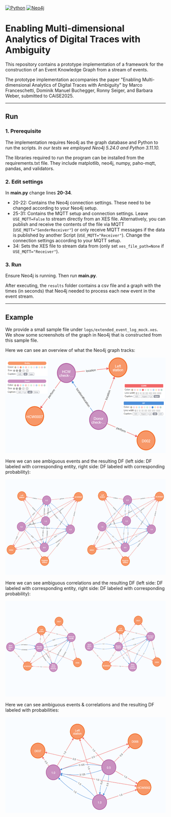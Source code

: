[![Python](https://img.shields.io/badge/python-3.11.10-blue?logo=python&logoColor=FED643)](https://www.python.org)
[![Neo4j](https://img.shields.io/badge/Neo4j-5.24.0-blue?logo=Neo4j&logoColor=#4581C3)](https://neo4j.com/)


# Enabling Multi-dimensional Analytics of Digital Traces with Ambiguity

This repository contains a prototype implementation of a framework for the construction of an Event Knowledge Graph from a stream of events.

The prototype implementation accompanies the paper "Enabling Multi-dimensional Analytics of Digital Traces with Ambiguity" by Marco Franceschetti, Dominik Manuel Buchegger, Ronny Seiger, and Barbara Weber, submitted to CAiSE2025.

---

## Run

### 1. Prerequisite

The implementation requires Neo4j as the graph database and Python to run the scripts. *In our tests we employed Neo4j 5.24.0 and Python 3.11.10.*

The libraries required to run the program can be installed from the requirements.txt file. They include matplotlib, neo4j, numpy, paho-mqtt, pandas, and validators.


### 2. Edit settings

In **main.py** change lines **20-34**.

- 20-22: Contains the Neo4j connection settings. These need to be changed according to your Neo4j setup.
- 25-31: Contains the MQTT setup and connection settings. Leave ```USE_MQTT=False``` to stream directly from an XES file. Alternatively, you can publish and receive the contents of the file via MQTT (```USE_MQTT="SenderReceiver"```) or only receive MQTT messages if the data is published by another Script (```USE_MQTT="Receiver"```). Change the connection settings according to your MQTT setup.
- 34:    Sets the XES file to stream data from (only set ```xes_file_path=None``` if ```USE_MQTT="Receiver"```).


### 3. Run

Ensure Neo4j is running. Then run **main.py**.

After executing, the ```results``` folder contains a csv file and a graph with the times (in seconds) that Neo4j needed to process each new event in the event stream.

---

## Example

We provide a small sample file under ```logs/extended_event_log_mock.xes```. We show some screenshots of the graph in Neo4j that is constructed from this sample file.

Here we can see an overview of what the Neo4j graph tracks:

<img src="assets/neo4j_overview.png" height="300">

Here we can see ambiguous events and the resulting DF (left side: DF labeled with corresponding entity, right side: DF labeled with corresponding probability):

<img src="assets/neo4j_ambiguousEvent.png" height="300">

Here we can see ambiguous correlations and the resulting DF (left side: DF labeled with corresponding entity, right side: DF labeled with corresponding probability):

<img src="assets/neo4j_ambiguousCorrelations.png" height="300">

Here we can see ambiguous events & correlations and the resulting DF labeled with probabilities:

<img src="assets/neo4j_ambiguousBoth.png" height="300">

